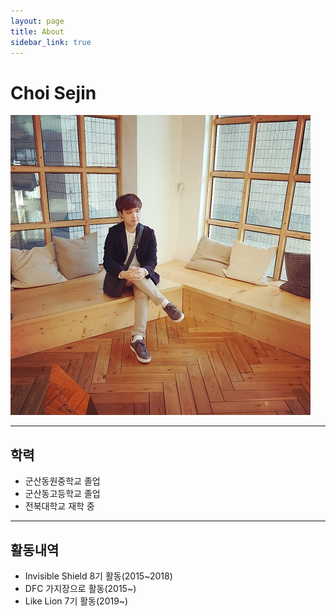 ```yaml
---
layout: page
title: About
sidebar_link: true
---
```


# Choi Sejin

![ChoiSejin_Profile.jpg](./assets/ChoiSejin_Profile.jpg)

---

## 학력

- 군산동원중학교 졸업
- 군산동고등학교 졸업
- 전북대학교 재학 중

---

## 활동내역

- Invisible Shield 8기 활동(2015~2018)
- DFC 가지장으로 활동(2015~)
- Like Lion 7기 활동(2019~)
